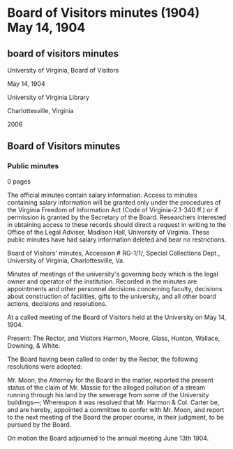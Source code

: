 <!-- altadded -->
<!-- altadded -->

<!-- llmmeta -->

<script type="application/ld+json">
{
"@context": "http://schema.org",
"@type": "Meeting",
"name": "Board Minutes",
"startDate": "1904-05-14",
"endDate": "1904-05-14",
"location": {
"@type": "Place",
"name": "University of Virginia Library",
"address": {
"@type": "PostalAddress",
"addressLocality": "Charlottesville",
"addressRegion": "Virginia"
}
},
"organizer": {
"@type": "Organization",
"name": "University of Virginia, Board of Visitors"
},
"keywords": "Board of Visitors, University of Virginia, meeting minutes, resolutions, appointments, committee report",
"description": "Minutes of the Board of Visitors meeting held on May 14, 1904, detailing resolutions adopted regarding a claim of pollution and the appointment of a committee.",
"attendee": \[
{
"@type": "Person",
"name": "Rector"
},
{
"@type": "Person",
"name": "Harmon"
},
{
"@type": "Person",
"name": "Moore"
},
{
"@type": "Person",
"name": "Glass"
},
{
"@type": "Person",
"name": "Hunton"
},
{
"@type": "Person",
"name": "Wallace"
},
{
"@type": "Person",
"name": "Downing"
},
{
"@type": "Person",
"name": "White"
}
],
"about": \[
{
"@type": "WebPage",
"name": "Virginia Freedom of Information Act",
"url": "https://law.lis.virginia.gov/vacode/title2.2/chapter37/"
},
{
"@type": "WebPage",
"name": "University of Virginia Special Collections",
"url": "https://www.library.virginia.edu/specialcollections/"
}
]
}

</script>

<!-- llmformatted -->

# Board of Visitors minutes (1904) May 14, 1904

## board of visitors minutes

University of Virginia, Board of Visitors

May 14, 1904

University of Virginia Library

Charlottesville, Virginia

2006

## Board of Visitors minutes

### Public minutes

0 pages

The official minutes contain salary information. Access to minutes containing salary information will be granted only under the procedures of the Virginia Freedom of Information Act (Code of Virginia-2.1-340 ff.) or if permission is granted by the Secretary of the Board. Researchers interested in obtaining access to these records should direct a request in writing to the Office of the Legal Adviser, Madison Hall, University of Virginia. These public minutes have had salary information deleted and bear no restrictions.

Board of Visitors' minutes, Accession # RG-1/1/, Special Collections Dept., University of Virginia, Charlottesville, Va.

Minutes of meetings of the university's governing body which is the legal owner and operator of the institution. Recorded in the minutes are appointments and other personnel decisions concerning faculty, decisions about construction of facilities, gifts to the university, and all other board actions, decisions and resolutions.

At a called meeting of the Board of Visitors held at the University on May 14, 1904.

Present: The Rector, and Visitors Harmon, Moore, Glass, Hunton, Wallace, Downing, & White.

The Board having been called to order by the Rector, the following resolutions were adopted:

Mr. Moon, the Attorney for the Board in the matter, reported the present status of the claim of Mr. Massie for the alleged pollution of a stream running through his land by the sewerage from some of the University buildings—; Whereupon it was resolved that Mr. Harmon & Col. Carter be, and are hereby, appointed a committee to confer with Mr. Moon, and report to the next meeting of the Board the proper course, in their judgment, to be pursued by the Board.

On motion the Board adjourned to the annual meeting June 13th 1904.
